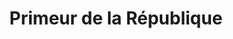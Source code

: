 ---
title: "Primeur de la République"
url: /juvisy-sur-orge/primeur-de-la-republique/
shop: Gemüse & Obst
---